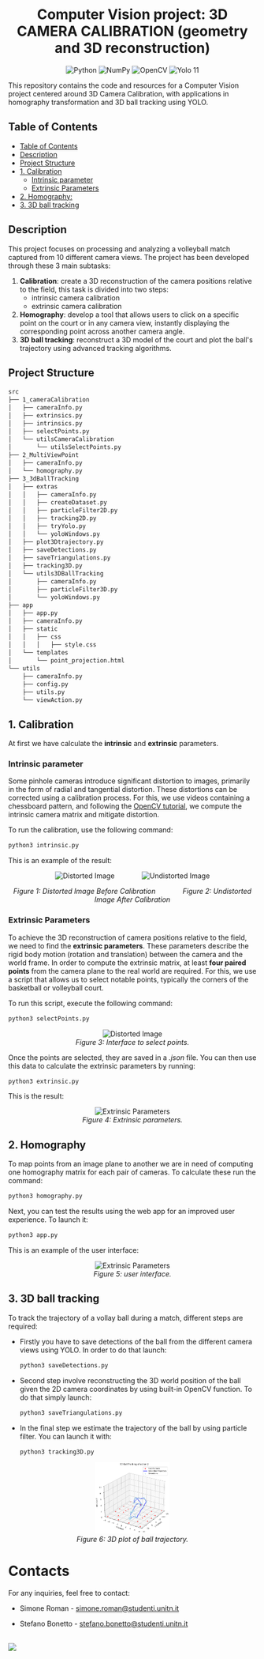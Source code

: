 <div align="center">
  <h1 style="border-bottom: none;">Computer Vision project: 3D CAMERA CALIBRATION (geometry and 3D reconstruction)</h1>
  <img src="https://img.shields.io/badge/python-3670A0?style=flat&logo=python&logoColor=ffdd54" alt="Python"/>
  <img src="https://img.shields.io/badge/Numpy-013243?style=flat&logo=numpy&logoColor=white" alt="NumPy"/>
  <img src="https://img.shields.io/badge/OpenCV-5C3EE8?style=flat&logo=opencv&logoColor=white" alt="OpenCV"/>
  <img src="https://tinyurl.com/cvyolo11" alt="Yolo 11"/>
</div>

This repository contains the code and resources for a Computer Vision project centered around 3D Camera Calibration, with applications in homography transformation and 3D ball tracking using YOLO.

## Table of Contents

- [Table of Contents](#table-of-contents)
- [Description](#description)
- [Project Structure](#project-structure)
- [1. Calibration](#1-calibration)
  - [Intrinsic parameter](#intrinsic-parameter)
  - [Extrinsic Parameters](#extrinsic-parameters)
- [2. Homography:](#2-homography)
- [3. 3D ball tracking](#3-3d-ball-tracking)

## Description

This project focuses on processing and analyzing a volleyball match captured from 10 different camera views. The project has been developed through these 3 main subtasks:
 
 1. **Calibration**: create a 3D reconstruction of the camera positions relative to the field, this task is divided into two steps:
    - intrinsic camera calibration
    - extrinsic camera calibration
 2. **Homography**: develop a tool that allows users to click on a specific point on the court or in any camera view, instantly displaying the corresponding point across another camera angle.
 3. **3D ball tracking**: reconstruct a 3D model of the court and plot the ball's trajectory using advanced tracking algorithms.

## Project Structure

```
src
├── 1_cameraCalibration
│   ├── cameraInfo.py
│   ├── extrinsics.py
│   ├── intrinsics.py
│   ├── selectPoints.py
│   └── utilsCameraCalibration
│       └── utilsSelectPoints.py
├── 2_MultiViewPoint
│   ├── cameraInfo.py
│   └── homography.py
├── 3_3dBallTracking
│   ├── extras
│   │   ├── cameraInfo.py
│   │   ├── createDataset.py
│   │   ├── particleFilter2D.py
│   │   ├── tracking2D.py
│   │   ├── tryYolo.py
│   │   └── yoloWindows.py
│   ├── plot3Dtrajectory.py
│   ├── saveDetections.py
│   ├── saveTriangulations.py
│   ├── tracking3D.py
│   └── utils3DBallTracking
│       ├── cameraInfo.py
│       ├── particleFilter3D.py
│       └── yoloWindows.py
├── app
│   ├── app.py
│   ├── cameraInfo.py
│   ├── static
│   │   ├── css
│   │   │   ├── style.css
│   └── templates
│       └── point_projection.html
└── utils
    ├── cameraInfo.py
    ├── config.py
    ├── utils.py
    └── viewAction.py
```

## 1. Calibration

At first we have calculate the **intrinsic** and **extrinsic** parameters.

### Intrinsic parameter

Some pinhole cameras introduce significant distortion to images, primarily in the form of radial and tangential distortion. These distortions can be corrected using a calibration process. For this, we use videos containing a chessboard pattern, and following the [OpenCV tutorial](https://docs.opencv.org/4.x/dc/dbb/tutorial_py_calibration.html), we compute the intrinsic camera matrix and mitigate distortion.

To run the calibration, use the following command:

```bash
python3 intrinsic.py
```

This is an example of the result:

<p align="center">
  <img src="data/images/distorted/cam_2.png" alt="Distorted Image" width="300"/>
  &nbsp;&nbsp;&nbsp;&nbsp;&nbsp;&nbsp;&nbsp;&nbsp;&nbsp;&nbsp;&nbsp;&nbsp;
  <img src="data/images/undistorted/cam_2.png" alt="Undistorted Image" width="380"/>
</p>

<p align="center">
  <i>Figure 1: Distorted Image Before Calibration</i> &nbsp;&nbsp;&nbsp;&nbsp;&nbsp;&nbsp;&nbsp;&nbsp;&nbsp;&nbsp;&nbsp;&nbsp; <i>Figure 2: Undistorted Image After Calibration</i>
</p>






### Extrinsic Parameters

To achieve the 3D reconstruction of camera positions relative to the field, we need to find the **extrinsic parameters**. These parameters describe the rigid body motion (rotation and translation) between the camera and the world frame. In order to compute the extrinsic matrix, at least **four paired points** from the camera plane to the real world are required. For this, we use a script that allows us to select notable points, typically the corners of the basketball or volleyball court.

To run this script, execute the following command:

```bash
python3 selectPoints.py
```
<p align="center"> <img src="data/images/exampleSelectPoints.png" alt="Distorted Image" width="50%"/> <br> <i>Figure 3: Interface to select points.</i> </p>

Once the points are selected, they are saved in a *.json* file. You can then use this data to calculate the extrinsic parameters by running:

```bash
python3 extrinsic.py
```

This is the result:

<p align="center"> 
  <img src="data/images/exampleExtrinsic.png" alt="Extrinsic Parameters" width="30%"/> <br> <i>Figure 4: Extrinsic parameters.</i> 
</p> 


## 2. Homography

To map points from an image plane to another we are in need of computing one homography matrix for each pair of cameras. To calculate these run the command:

```bash
python3 homography.py
```

Next, you can test the results using the web app for an improved user experience. To launch it:

```bash
python3 app.py
```

This is an example of the user interface:

<p align="center"> 
  <img src="data/images/exampleUserInterface.png" alt="Extrinsic Parameters" width="50%"/> <br> <i>Figure 5: user interface.</i> 
</p> 

## 3. 3D ball tracking

To track the trajectory of a vollay ball during a match, different steps are required: 

- Firstly you have to save detections of the ball from the different camera views using YOLO. In order to do that launch:

  ```bash
  python3 saveDetections.py
  ```

- Second step involve reconstructing the 3D world position of the ball given the 2D camera coordinates by using built-in OpenCV function. To do that simply launch:

  ```bash
  python3 saveTriangulations.py
  ```

- In the final step we estimate the trajectory of the ball by using particle filter. You can launch it with:

  ```bash
  python3 tracking3D.py
  ```

<p align="center"> 
  <img src="data/images/plot3D.png" alt="Extrinsic Parameters" width="30%"/> <br> <i>Figure 6: 3D plot of ball trajectory.</i> 
</p> 


# Contacts
For any inquiries, feel free to contact:

- Simone Roman - [simone.roman@studenti.unitn.it](mailto:simone.roman@studenti.unitn.it)

- Stefano Bonetto - [stefano.bonetto@studenti.unitn.it](mailto:stefano.bonetto@studenti.unitn.it)

<br>

<div>
    <a href="https://www.unitn.it/">
        <img src="https://ing-gest.disi.unitn.it/wp-content/uploads/2022/11/marchio_disi_bianco_vert_eng-1024x295.png" width="400px">
    </a>
</div>
